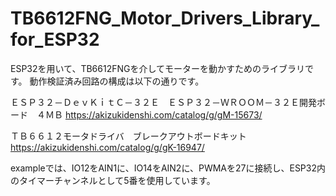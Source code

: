 # TB6612FNG_Motor_Drivers_Library_for_ESP32
ESP32を用いて、TB6612FNGを介してモーターを動かすためのライブラリです。
動作検証済み回路の構成は以下の通りです。

ＥＳＰ３２－ＤｅｖＫｉｔＣ－３２Ｅ　ＥＳＰ３２－ＷＲＯＯＭ－３２Ｅ開発ボード　４ＭＢ
https://akizukidenshi.com/catalog/g/gM-15673/

ＴＢ６６１２モータドライバ　ブレークアウトボードキット
https://akizukidenshi.com/catalog/g/gK-16947/

exampleでは、IO12をAIN1に、IO14をAIN2に、PWMAを27に接続し、ESP32内のタイマーチャンネルとして5番を使用しています。